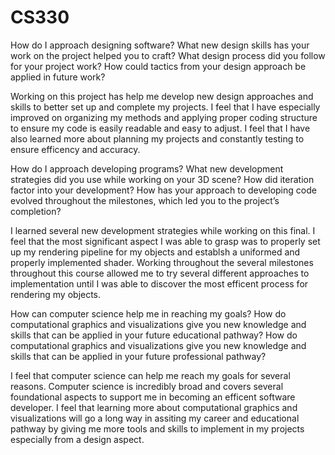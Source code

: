 # CS330

How do I approach designing software?
What new design skills has your work on the project helped you to craft?
What design process did you follow for your project work?
How could tactics from your design approach be applied in future work?

Working on this project has help me develop new design approaches and skills to better set up and complete my projects. I feel that I have especially improved on organizing my methods and applying proper coding structure to ensure my code is easily readable and easy to adjust. I feel that I have also learned more about planning my projects and constantly testing to ensure efficency and accuracy. 

How do I approach developing programs?
What new development strategies did you use while working on your 3D scene?
How did iteration factor into your development?
How has your approach to developing code evolved throughout the milestones, which led you to the project’s completion?

I learned several new development strategies while working on this final. I feel that the most significant aspect I was able to grasp was to properly set up my rendering pipeline for my objects and establsh a uniformed and properly implemented shader. Working throughout the several milestones throughout this course allowed me to try several different approaches to implementation until I was able to discover the most efficent process for rendering my objects. 

How can computer science help me in reaching my goals?
How do computational graphics and visualizations give you new knowledge and skills that can be applied in your future educational pathway?
How do computational graphics and visualizations give you new knowledge and skills that can be applied in your future professional pathway?

I feel that computer science can help me reach my goals for several reasons. Computer science is incredibly broad and covers several foundational aspects to support me in becoming an efficent software developer. I feel that learning more about computational graphics and visualizations will go a long way in assiting my career and educational pathway by giving me more tools and skills to implement in my projects especially from a design aspect. 
